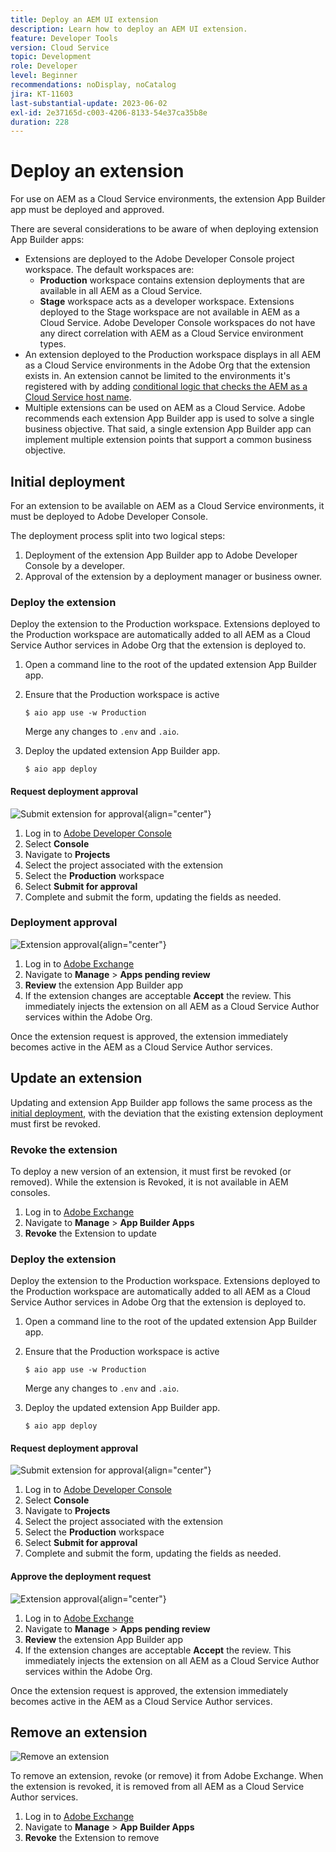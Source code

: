 ```yaml
---
title: Deploy an AEM UI extension
description: Learn how to deploy an AEM UI extension.
feature: Developer Tools
version: Cloud Service
topic: Development
role: Developer
level: Beginner
recommendations: noDisplay, noCatalog
jira: KT-11603
last-substantial-update: 2023-06-02
exl-id: 2e37165d-c003-4206-8133-54e37ca35b8e
duration: 228
---
```

# Deploy an extension

For use on AEM as a Cloud Service environments, the extension App Builder app must be deployed and approved.

There are several considerations to be aware of when deploying extension App Builder apps:

+ Extensions are deployed to the Adobe Developer Console project workspace. The default workspaces are:
  + __Production__ workspace contains extension deployments that are available in all AEM as a Cloud Service.
  + __Stage__ workspace acts as a developer workspace. Extensions deployed to the Stage workspace are not available in AEM as a Cloud Service.
  Adobe Developer Console workspaces do not have any direct correlation with AEM as a Cloud Service environment types.
+ An extension deployed to the Production workspace displays in all AEM as a Cloud Service environments in the Adobe Org that the extension exists in. 
  An extension cannot be limited to the environments it's registered with by adding [conditional logic that checks the AEM as a Cloud Service host name](https://developer.adobe.com/uix/docs/guides/publication/#enabling-extension-only-on-specific-aem-environments).
+ Multiple extensions can be used on AEM as a Cloud Service. Adobe recommends each extension App Builder app is used to solve a single business objective. That said, a single extension App Builder app can implement multiple extension points that support a common business objective.

## Initial deployment

For an extension to be available on AEM as a Cloud Service environments, it must be deployed to Adobe Developer Console. 

The deployment process split into two logical steps:

1. Deployment of the extension App Builder app to Adobe Developer Console by a developer.
1. Approval of the extension by a deployment manager or business owner.

### Deploy the extension

Deploy the extension to the Production workspace. Extensions deployed to the Production workspace are automatically added to all AEM as a Cloud Service Author services in Adobe Org that the extension is deployed to.

1. Open a command line to the root of the updated extension App Builder app.
1. Ensure that the Production workspace is active
    
    ```shell
    $ aio app use -w Production
    ```
    
    Merge any changes to `.env` and `.aio`.
    
1. Deploy the updated extension App Builder app.
    
    ```shell
    $ aio app deploy
    ```

#### Request deployment approval

![Submit extension for approval](./assets/deploy/submit-for-approval.png){align="center"}

1. Log in to [Adobe Developer Console](https://developer.adobe.com) 
1. Select __Console__
1. Navigate to __Projects__
1. Select the project associated with the extension
1. Select the __Production__ workspace
1. Select __Submit for approval__
1. Complete and submit the form, updating the fields as needed.

### Deployment approval 

![Extension approval](./assets/deploy/adobe-exchange.png){align="center"}

1. Log in to [Adobe Exchange](https://exchange.adobe.com/)
1. Navigate to __Manage__ > __Apps pending review__
1. __Review__ the extension App Builder app
1. If the extension changes are acceptable __Accept__ the review. This immediately injects the extension on all AEM as a Cloud Service Author services within the Adobe Org.

Once the extension request is approved, the extension immediately becomes active in the AEM as a Cloud Service Author services.

## Update an extension

Updating and extension App Builder app follows the same process as the [initial deployment](#initial-deployment), with the deviation that the existing extension deployment must first be revoked.

### Revoke the extension

To deploy a new version of an extension, it must first be revoked (or removed). While the extension is Revoked, it is not available in AEM consoles.

1. Log in to [Adobe Exchange](https://exchange.adobe.com/)
1. Navigate to __Manage__ > __App Builder Apps__
1. __Revoke__ the Extension to update

### Deploy the extension

Deploy the extension to the Production workspace. Extensions deployed to the Production workspace are automatically added to all AEM as a Cloud Service Author services in Adobe Org that the extension is deployed to.

1. Open a command line to the root of the updated extension App Builder app.
1. Ensure that the Production workspace is active

    ```shell
    $ aio app use -w Production
    ```

    Merge any changes to `.env` and `.aio`.

1. Deploy the updated extension App Builder app.
    
    ```shell
    $ aio app deploy
    ```

#### Request deployment approval

![Submit extension for approval](./assets/deploy/submit-for-approval.png){align="center"}

1. Log in to [Adobe Developer Console](https://developer.adobe.com) 
1. Select __Console__
1. Navigate to __Projects__
1. Select the project associated with the extension
1. Select the __Production__ workspace
1. Select __Submit for approval__
1. Complete and submit the form, updating the fields as needed.

#### Approve the deployment request 

![Extension approval](./assets/deploy/adobe-exchange.png){align="center"}

1. Log in to [Adobe Exchange](https://exchange.adobe.com/)
1. Navigate to __Manage__ > __Apps pending review__
1. __Review__ the extension App Builder app
1. If the extension changes are acceptable __Accept__ the review. This immediately injects the extension on all AEM as a Cloud Service Author services within the Adobe Org.

Once the extension request is approved, the extension immediately becomes active in the AEM as a Cloud Service Author services.

## Remove an extension

![Remove an extension](./assets/deploy/revoke.png)

To remove an extension, revoke (or remove) it from Adobe Exchange. When the extension is revoked, it is removed from all AEM as a Cloud Service Author services.

1. Log in to [Adobe Exchange](https://exchange.adobe.com/)
1. Navigate to __Manage__ > __App Builder Apps__
1. __Revoke__ the Extension to remove
